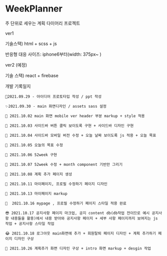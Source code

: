 # WeekPlanner
주 단위로 세우는 계획 다이어리 프로젝트

ver1 

기술스택) html + scss + js

반응형 대응 사이즈: iphone6부터(width: 375px~ ) 

ver2 (예정)

기술 스택)  react + firebase

개발 기록일지
```
🎉2021.09.29 - 아이디어 프로토타입 작성 / ppt 작성

✨2021.09.30 - main 화면디자인 / assets sass 설정 

🎨 2021.10.02 main 화면 mobile ver header 부분 markup + style 적용

🔨 2021.10.03 사이드바 버튼 클릭 보이도록 구현 + 사이드바 디자인 구현 

📃 2021.10.04 사이드바 모바일 버전 수정 + 오늘 날짜 보이도록 js 적용 + 오늘 목표 

🎀 2021.10.05 오늘의 목표 수정 

🧶 2021.10.06 52week 구현

🔧 2021.10.07 52week 수정 + month component 기반만 그리기 

📝 2021.10.08 계획 추가 페이지 생성 

📌 2021.10.11 마이페이지, 프로필 수정하기 페이지 디자인

🥙 2021.10.13 마이페이지 markup 

🍫  2021.10.16 mypage , 프로필 수정하기 페이지 스타일 적용 완료 

😎 2021.10.17 공지사항 페이지 마크업, 공지 content db(db작업 전이므로 예시 공지사항 내용들을 활용)에서 내용 받아와 공지사항 페이지 + 세부 사항 페이지까지 보여지는 js 작업 + 공지사항 스타일 작업

😂 2021.10.18 로그아웃 main화면에 추가 + 회원탈퇴 페이지 디자인 + 계획 추가하기 페이지 디자인 구상

🍔 2021.10.26 계획추가 화면 디자인 구상 + intro 화면 markup + desgin 작업 
```
